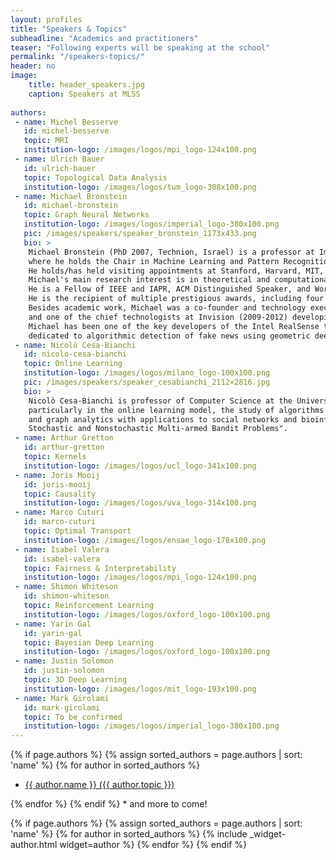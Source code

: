 ```yaml
---
layout: profiles
title: "Speakers & Topics"
subheadline: "Academics and practitioners"
teaser: "Following experts will be speaking at the school"
permalink: "/speakers-topics/"
header: no
image:
    title: header_speakers.jpg
    caption: Speakers at MLSS
  
authors:
 - name: Michel Besserve
   id: michel-besserve
   topic: MRI
   institution-logo: /images/logos/mpi_logo-124x100.png
 - name: Ulrich Bauer
   id: ulrich-bauer
   topic: Topological Data Analysis
   institution-logo: /images/logos/tum_logo-308x100.png
 - name: Michael Bronstein
   id: michael-bronstein
   topic: Graph Neural Networks
   institution-logo: /images/logos/imperial_logo-380x100.png
   pic: /images/speakers/speaker_bronstein_1173x433.png
   bio: >
    Michael Bronstein (PhD 2007, Technion, Israel) is a professor at Imperial College London, 
    where he holds the Chair in Machine Learning and Pattern Recognition and Royal Society Wolfson Merit Award. 
    He holds/has held visiting appointments at Stanford, Harvard, MIT, and TUM. 
    Michael's main research interest is in theoretical and computational methods for geometric data analysis. 
    He is a Fellow of IEEE and IAPR, ACM Distinguished Speaker, and World Economic Forum Young Scientist. 
    He is the recipient of multiple prestigious awards, including four ERC grants, two Google Faculty awards, and the 2018 Facebook Computational Social Science award. 
    Besides academic work, Michael was a co-founder and technology executive at Novafora (2005-2009) developing large-scale video analysis methods, 
    and one of the chief technologists at Invision (2009-2012) developing low-cost 3D sensors. Following the multi-million acquisition of Invision by Intel in 2012, 
    Michael has been one of the key developers of the Intel RealSense technology in the role of Principal Engineer. His most recent venture is Fabula AI, a startup 
    dedicated to algorithmic detection of fake news using geometric deep learning.
 - name: Nicolò Cesa-Bianchi
   id: nicolo-cesa-bianchi
   topic: Online Learning
   institution-logo: /images/logos/milano_logo-100x100.png
   pic: /images/speakers/speaker_cesabianchi_2112×2816.jpg
   bio: >
    Nicolò Cesa-Bianchi is professor of Computer Science at the University of Milan, Italy. His main research areas include the design and analysis of machine learning algorithms, 
    particularly in the online learning model, the study of algorithms for multiarmed bandit problems with applications to personalized recommendations and online auctions, 
    and graph analytics with applications to social networks and bioinformatics. He is co-author of the monographs "Prediction, Learning, and Games" and "Regret Analysis of 
    Stochastic and Nonstochastic Multi-armed Bandit Problems".
 - name: Arthur Gretton
   id: arthur-gretton
   topic: Kernels
   institution-logo: /images/logos/ucl_logo-341x100.png
 - name: Joris Mooij
   id: joris-mooij
   topic: Causality
   institution-logo: /images/logos/uva_logo-314x100.png
 - name: Marco Cuturi	
   id: marco-cuturi
   topic: Optimal Transport
   institution-logo: /images/logos/ensae_logo-178x100.png
 - name: Isabel Valera
   id: isabel-valera
   topic: Fairness & Interpretability
   institution-logo: /images/logos/mpi_logo-124x100.png
 - name: Shimon Whiteson
   id: shimon-whiteson
   topic: Reinforcement Learning
   institution-logo: /images/logos/oxford_logo-100x100.png
 - name: Yarin Gal
   id: yarin-gal
   topic: Bayesian Deep Learning
   institution-logo: /images/logos/oxford_logo-100x100.png
 - name: Justin Solomon
   id: justin-solomon
   topic: 3D Deep Learning
   institution-logo: /images/logos/mit_logo-193x100.png
 - name: Mark Girolami
   id: mark-girolami
   topic: To be confirmed
   institution-logo: /images/logos/imperial_logo-380x100.png
---
```



{% if page.authors %}
  {% assign sorted_authors = page.authors | sort: 'name' %}
  {% for author in sorted_authors %}
  <ul>
    <li>
      <a href = "#{{ author.id }}"> {{ author.name }} ({{ author.topic }})</a>
    </li>
  </ul>
	{% endfor %}
{% endif %}
* and more to come!

{% if page.authors %}
  {% assign sorted_authors = page.authors | sort: 'name' %}
  {% for author in sorted_authors %}
    {% include _widget-author.html widget=author %}
	{% endfor %}
{% endif %}